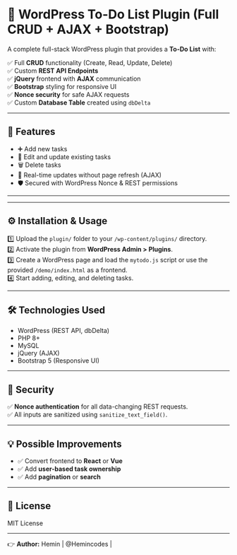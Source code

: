 # 📝 WordPress To-Do List Plugin (Full CRUD + AJAX + Bootstrap)

A complete full-stack WordPress plugin that provides a **To-Do List** with:

✅ Full **CRUD** functionality (Create, Read, Update, Delete)  
✅ Custom **REST API Endpoints**  
✅ **jQuery** frontend with **AJAX** communication  
✅ **Bootstrap** styling for responsive UI  
✅ **Nonce security** for safe AJAX requests  
✅ Custom **Database Table** created using `dbDelta`

---

## 🚀 Features

- ➕ Add new tasks
- 📝 Edit and update existing tasks
- 🗑️ Delete tasks
- 🔄 Real-time updates without page refresh (AJAX)
- 🛡️ Secured with WordPress Nonce & REST permissions

_______________________________________________________________________________________________________________________________________________


---

## ⚙️ Installation & Usage

1️⃣ Upload the `plugin/` folder to your `/wp-content/plugins/` directory.  
2️⃣ Activate the plugin from **WordPress Admin > Plugins**.  
3️⃣ Create a WordPress page and load the `mytodo.js` script or use the provided `/demo/index.html` as a frontend.  
4️⃣ Start adding, editing, and deleting tasks.

---

## 🛠 Technologies Used

- WordPress (REST API, dbDelta)
- PHP 8+
- MySQL
- jQuery (AJAX)
- Bootstrap 5 (Responsive UI)

---

## 🧩 Security

✅ **Nonce authentication** for all data-changing REST requests.  
✅ All inputs are sanitized using `sanitize_text_field()`.  

---

## 💡 Possible Improvements

- ✅ Convert frontend to **React** or **Vue**  
- ✅ Add **user-based task ownership**  
- ✅ Add **pagination** or **search**  

---

## 📄 License

MIT License

---
👉 **Author:** Hemin | @Hemincodes | 
